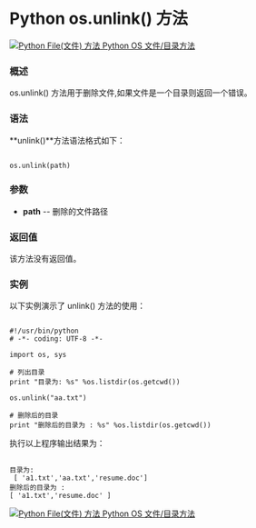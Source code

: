 Python os.unlink() 方法
=====================

 [![Python File(文件) 方法](../images/up.gif)
 Python OS 文件/目录方法](os-file-methods.html)


  ### 概述

 os.unlink() 方法用于删除文件,如果文件是一个目录则返回一个错误。

 ### 语法

 **unlink()**方法语法格式如下：

 
```

os.unlink(path)

```

 ### 参数

  * **path** -- 删除的文件路径


  ### 返回值

 该方法没有返回值。

 ### 实例

 以下实例演示了 unlink() 方法的使用：

 
```

#!/usr/bin/python
# -*- coding: UTF-8 -*-

import os, sys

# 列出目录
print "目录为: %s" %os.listdir(os.getcwd())

os.unlink("aa.txt")

# 删除后的目录
print "删除后的目录为 : %s" %os.listdir(os.getcwd())

```

 执行以上程序输出结果为： 

 
```

目录为:
 [ 'a1.txt','aa.txt','resume.doc']
删除后的目录为 : 
[ 'a1.txt','resume.doc' ]

```

 [![Python File(文件) 方法](../images/up.gif)
 Python OS 文件/目录方法](os-file-methods.html)